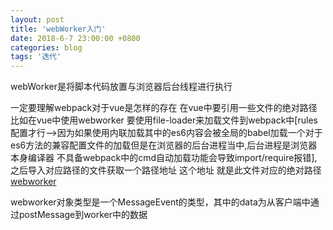 ```yaml
---
layout: post
title: 'webWorker入门'
date: 2018-6-7 23:00:00 +0800
categories: blog
tags: '迭代'
---
```


webWorker是将脚本代码放置与浏览器后台线程进行执行

<!--more-->

一定要理解webpack对于vue是怎样的存在 在vue中要引用一些文件的绝对路径 比如在vue中使用webworker 要使用file-loader来加载文件到webpack中[rules配置才行-->因为如果使用内联加载其中的es6内容会被全局的babel加载一个对于es6方法的兼容配置文件的加载但是在浏览器的后台进程当中,后台进程是浏览器本身编译器 不具备webpack中的cmd自动加载功能会导致import/require报错], 之后导入对应路径的文件获取一个路径地址 这个地址 就是此文件对应的绝对路径
[webworker](https://developer.mozilla.org/zh-CN/docs/Web/API/Web_Workers_API/Using_web_workers)

webworker对象类型是一个MessageEvent的类型，其中的data为从客户端中通过postMessage到worker中的数据
